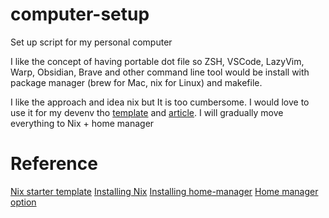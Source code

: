 # computer-setup
Set up script for my personal computer

I like the concept of having portable dot file so ZSH, VSCode, LazyVim, Warp, Obsidian, Brave and other command line tool would be install with package manager (brew for Mac, nix for Linux) and makefile.

I like the approach and idea nix but It is too cumbersome. I would love to use it for my devenv tho [template](https://github.com/the-nix-way/dev-templates) and [article](https://determinate.systems/posts/nix-direnv/). I will gradually move everything to Nix + home manager 

# Reference 
[Nix starter template](https://github.com/Misterio77/nix-starter-configs)
[Installing Nix](https://github.com/DeterminateSystems/nix-installer)
[Installing home-manager](https://nix-community.github.io/home-manager/#sec-install-standalone)
[Home manager option](https://nix-community.github.io/home-manager/options.xhtml)
